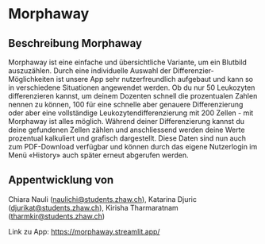 # Morphaway
 
## Beschreibung Morphaway
Morphaway ist eine einfache und übersichtliche Variante, um ein Blutbild auszuzählen. Durch eine individuelle Auswahl der Differenzier-Möglichkeiten ist unsere App sehr nutzerfreundlich aufgebaut und kann so in verschiedene Situationen angewendet werden. Ob du nur 50 Leukozyten differenzieren kannst, um deinem Dozenten schnell die prozentualen Zahlen nennen zu können, 100 für eine schnelle aber genauere Differenzierung oder aber eine vollständige Leukozytendifferenzierung mit 200 Zellen - mit Morphaway ist alles möglich. Während deiner Differenzierung kannst du deine gefundenen Zellen zählen und anschliessend werden deine Werte prozentual kalkuliert und grafisch dargestellt. Diese Daten sind nun auch zum PDF-Download verfügbar und können durch das eigene Nutzerlogin im Menü «History» auch später erneut abgerufen werden. 

## Appentwicklung von
Chiara Nauli (naulichi@students.zhaw.ch),
Katarina Djuric (djurikat@students.zhaw.ch),
Kirisha Tharmaratnam (tharmkir@students.zhaw.ch)


Link zu App: https://morphaway.streamlit.app/